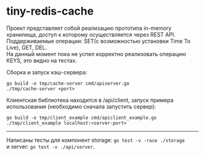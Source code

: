 # tiny-redis-cache
Проект представляет собой реализацию прототипа in-memory хранилища, доступ к которому осуществляется через REST API.  
Поддерживаемые операции: SET(с возможностью установки Time To Live), GET, DEL.  
На данный момент пока не успел корректно реализовать операцию KEYS, это видно на тестах.  

Сборка и запуск кэш-сервера:

```
go build -o tmp/cache-server cmd/apiserver.go
./tmp/cache-server <port>
```

Клиентская библиотека находится в /api/client, запуск примера использования (необходимо сначала запустить сервер):

```
go build -o tmp/client_example cmd/apiclient_example.go
./tmp/client_example localhost:<server-port>
```

---

Написаны тесты для компонент storage: `go test -v -race ./storage`  
и server: `go test -v ./api/server`.  
